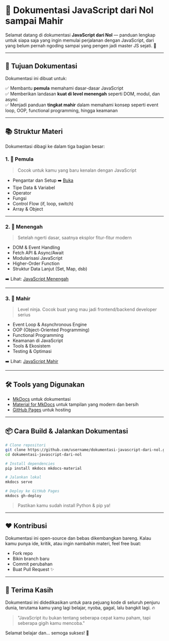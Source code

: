 
# 📘 Dokumentasi JavaScript dari Nol sampai Mahir

Selamat datang di dokumentasi **JavaScript dari Nol** — panduan lengkap untuk siapa saja yang ingin memulai perjalanan dengan JavaScript, dari yang belum pernah ngoding sampai yang pengen jadi master JS sejati. 🚀

---

## 🎯 Tujuan Dokumentasi

Dokumentasi ini dibuat untuk:

✅ Membantu **pemula** memahami dasar-dasar JavaScript  
✅ Memberikan landasan **kuat di level menengah** seperti DOM, modul, dan async  
✅ Menjadi panduan **tingkat mahir** dalam memahami konsep seperti event loop, OOP, functional programming, hingga keamanan

---

## 📚 Struktur Materi

Dokumentasi dibagi ke dalam tiga bagian besar:

### 1. 🐣 Pemula
> Cocok untuk kamu yang baru kenalan dengan JavaScript

- Pengantar dan Setup ➡️ [Buka](./01-pemula/intro.md)
- Tipe Data & Variabel
- Operator
- Fungsi
- Control Flow (if, loop, switch)
- Array & Object


---

### 2. 🚀 Menengah
> Setelah ngerti dasar, saatnya eksplor fitur-fitur modern

- DOM & Event Handling
- Fetch API & Async/Await
- Modularisasi JavaScript
- Higher-Order Function
- Struktur Data Lanjut (Set, Map, dsb)

➡️ Lihat: [JavaScript Menengah](02-menengah/async.md)

---

### 3. 🧠 Mahir
> Level ninja. Cocok buat yang mau jadi frontend/backend developer serius

- Event Loop & Asynchronous Engine
- OOP (Object-Oriented Programming)
- Functional Programming
- Keamanan di JavaScript
- Tools & Ekosistem
- Testing & Optimasi

➡️ Lihat: [JavaScript Mahir](03-mahir/event-loop.md)

---

## 🛠 Tools yang Digunakan

- [MkDocs](https://www.mkdocs.org/) untuk dokumentasi
- [Material for MkDocs](https://squidfunk.github.io/mkdocs-material/) untuk tampilan yang modern dan bersih
- [GitHub Pages](https://pages.github.com/) untuk hosting

---

## 📦 Cara Build & Jalankan Dokumentasi

```bash
# Clone repositori
git clone https://github.com/username/dokumentasi-javascript-dari-nol.git
cd dokumentasi-javascript-dari-nol

# Install dependencies
pip install mkdocs mkdocs-material

# Jalankan lokal
mkdocs serve

# Deploy ke GitHub Pages
mkdocs gh-deploy
```

> Pastikan kamu sudah install Python & pip ya!

---

## ❤️ Kontribusi

Dokumentasi ini open-source dan bebas dikembangkan bareng. Kalau kamu punya ide, kritik, atau ingin nambahin materi, feel free buat:

- Fork repo
- Bikin branch baru
- Commit perubahan
- Buat Pull Request ✨

---

## 🙌 Terima Kasih

Dokumentasi ini didedikasikan untuk para pejuang kode di seluruh penjuru dunia, terutama kamu yang lagi belajar, nyoba, gagal, lalu bangkit lagi. 🔥

> "JavaScript itu bukan tentang seberapa cepat kamu paham, tapi seberapa gigih kamu mencoba."

Selamat belajar dan... semoga sukses! 🌈

```
